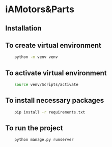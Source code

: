 
# iAMotors&Parts



## Installation

## To create virtual environment
```bash
    python -m venv venv
```

## To activate virtual environment
```bash
    source venv/Scripts/activate
```

## To install necessary packages
```bash
    pip install -r requirements.txt
```

## To run the project
```bash
    python manage.py runserver
```
